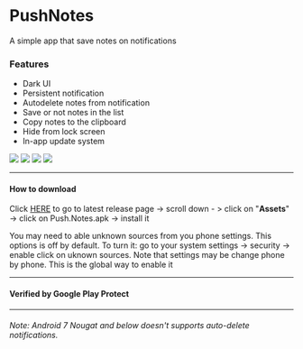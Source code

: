 # PushNotes
A simple app that save notes on notifications

### Features
* Dark UI
* Persistent notification
* Autodelete notes from notification
* Save or not notes in the list
* Copy notes to the clipboard
* Hide from lock screen
* In-app update system


<img src="https://imgur.com/lLVP3uc.png" /> <img src="https://imgur.com/5Z5j8ap.png" />
<img src="https://imgur.com/Bbrei6u.png" /> <img src="https://imgur.com/MjKtyaV.png"/>


---

#### How to download
Click [HERE](https://github.com/Arfmann21/PushNotes/releases/latest) to go to latest release page -> scroll down - > click on "**Assets**" -> click on Push.Notes.apk -> install it

You may need to able unknown sources from you phone settings. This options is off by default. To turn it: go to your system settings -> security -> enable click on uknown sources.
Note that settings may be change phone by phone. This is the global way to enable it

---

#### Verified by Google Play Protect

---

###### Note: Android 7 Nougat and below doesn't supports auto-delete notifications.
